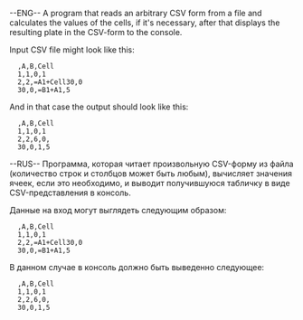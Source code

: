 --ENG--
A program that reads an arbitrary CSV form from a file and calculates the values of the cells, if it's necessary, after that displays the resulting plate in the CSV-form to the console.

Input CSV file might look like this:
	
      ,A,B,Cell
      1,1,0,1
      2,2,=A1+Cell30,0
      30,0,=B1+A1,5
And in that case the output should look like this:

      ,A,B,Cell
      1,1,0,1
      2,2,6,0,
      30,0,1,5

--RUS--
Программа, которая читает произвольную CSV-форму из файла (количество строк и столбцов может быть любым), вычисляет значения ячеек, если это необходимо, и выводит получившуюся табличку в виде CSV-представления в консоль.

Данные на вход могут выглядеть следующим образом:

      ,A,B,Cell
      1,1,0,1
      2,2,=A1+Cell30,0
      30,0,=B1+A1,5

В данном случае в консоль должно быть выведенно следующее:
      
      ,A,B,Cell
      1,1,0,1
      2,2,6,0,
      30,0,1,5
